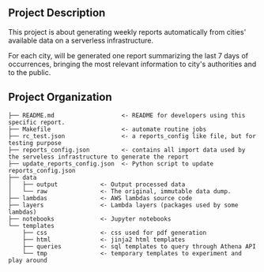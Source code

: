 Project Description
------------------
This project is about generating weekly reports automatically from cities' available data on a serverless infrastructure.

For each city, will be generated one report summarizing the last 7 days of occurrences, bringing the most relevant information to city's authorities and to the public.


Project Organization
------------

    ├── README.md                   <- README for developers using this specific report.
    ├── Makefile                    <- automate routine jobs
    ├── rc_test.json                <- a reports_config like file, but for testing purpose
    ├── reports_config.json         <- contains all import data used by the serveless infrastructure to generate the report
    ├── update_reports_config.json  <- Python script to update reports_config.json
    ├── data
    │   ├── output            <- Output processed data
    │   └── raw               <- The original, immutable data dump.
    ├── lambdas               <- AWS lambdas source code
    ├── layers                <- Lambda layers (packages used by some lambdas)
    ├── notebooks             <- Jupyter notebooks
    └── templates          
        ├── css               <- css used for pdf generation
        ├── html              <- jinja2 html templates
        ├── queries           <- sql templates to query through Athena API
        └── tmp               <- temporary templates to experiment and play around
